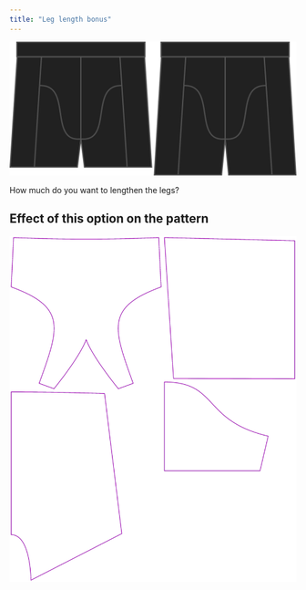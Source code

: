 ```yaml
---
title: "Leg length bonus"
---
```


![The leg bonus option on Bruce](./legbonus.svg)

How much do you want to lengthen the legs?

## Effect of this option on the pattern

![This image shows the effect of this option by superimposing several variants that have a different value for this option](bruce_legbonus_sample.svg "Effect of this option on the pattern")
